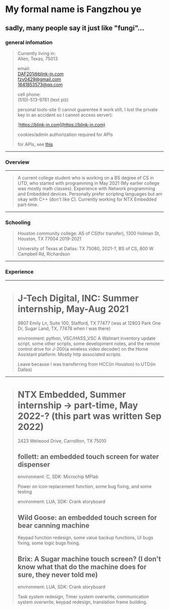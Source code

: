 # My formal name is Fangzhou ye
sadly, many people say it just like "fungi"...
---
### general infomation
> Currently living in: <br>Allen, Texas, 75013
> 
> email: <br>DAF201@blink-in.com<br>fzy0429@gmail.com<br>1641853573@qq.com
> 
> cell phone:<br> (510)-513-9761 (text plz)
> 
> personal tools-site (I cannot guarentee it work still, I lost the private key in an accident so I cannot access server):
>
> [https://blink-in.com](https://blink-in.com)
> 
> cookies/admin authorization required for APIs
>
>  for APIs, see [this](https://github.com/DAF201/DAF201/blob/main/APIs.pdf)
---
### Overview
---
> A current college student who is working on a BS degree of CS in UTD, who started with programming in May 2021 (My earlier college was mostly math classes). Experience with Network programming and Embedded devices. Personally prefer scripting languages but am okay with C++ (don't like C). Currently working for NTX Embedded part-time.
---
### Schooling
> Houston community college: AS of CS(for transfer), 1300 Holman St, Houston, TX 77004 2019-2021
>
> University of Texas at Dallas: TX 75080, 2021-?, BS of CS, 800 W Campbell Rd, Richardson
---
### Experience
---
> # J-Tech Digital, INC: Summer internship, May-Aug 2021
> 
> 9807 Emily Ln, Suite 100, Stafford, TX 77477 (was at 12803 Park One Dr, Sugar Land, TX, 77478 when I was there)
>
> environment: python, VSC/HASS_VSC
> A Walmart inventory update script, some other scripts, some development notes, and the remote control drive for J-200(a wireless video decoder) on the Home Assistant platform. Mostly http associated scripts.
>
> Leave because I was transferring from HCC(in Houston) to UTD(in Dallas)
---
> # NTX Embedded, Summer internship -> part-time, May 2022-? (this part was written Sep 2022)
>
> 2423 Welwood Drive, Carrollton, TX 75010
>
> ## follett: an embedded touch screen for water dispenser 
>
> environment: C, SDK: Microchip MPlab
>
> Power on icon replacement function, some bug fixing, and some testing
> 
> environment: LUA, SDK: Crank storyboard
>
> ## Wild Goose: an embedded touch screen for bear canning machine
>
> Keypad function redesign, some value backup functions, UI bugs fixing, some logic bugs fixing.
> 
>## Brix: A Sugar machine touch screen? (I don't know what that do the machine does for sure, they never told me) 
>
> environment: LUA, SDK: Crank storyboard
>
> Task system redesign, Timer system overwrite, communication system overwrite, keypad redesign, translation frame building.
> 
